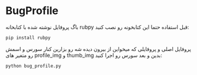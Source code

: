 # BugProfile
باگ پروفایل 
نوشته شده با کتابخانه rubpy
قبل استفاده حتما این کتابخونه رو نصب کنید:
```bash
pip install rubpy
```


پروفایل اصلی و پروفایلی که میخواین از بیرون دیده شه رو بزارین کنار سورس و اسمش رو متغیر های profile_img و thumb_img بدین و بعد سورس رو اجرا کنید:
```bash
python bug_profile.py
```
